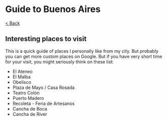 # Guide to Buenos Aires
[< Back](./index.md)
## Interesting places to visit
This is a quick guide of places I personally like from my city. But probably you can get more custom places on Google. But if you have very short time for your visit, you might seriously think on these list:
- El Ateneo
- El Malba
- Obelisco
- Plaza de Mayo / Casa Rosada
- Teatro Colón
- Puerto Madero
- Recoleta - Feria de Artesanos
- Cancha de Boca
- Cancha de River

